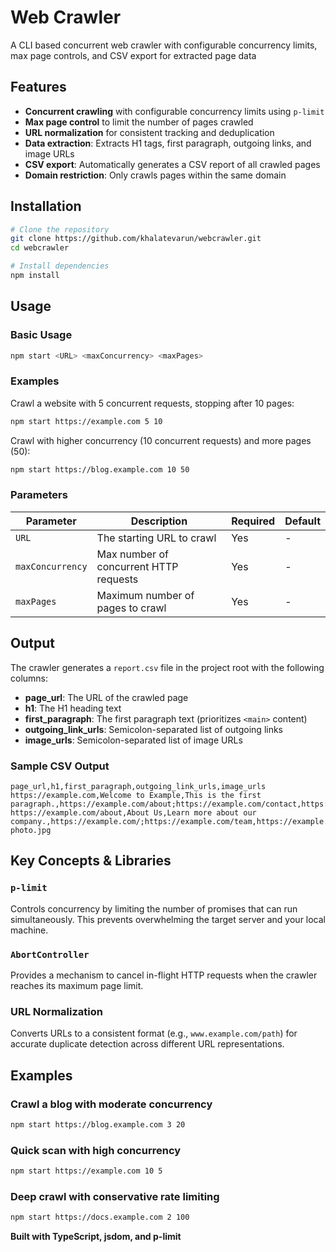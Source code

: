 # Web Crawler

A CLI based concurrent web crawler with configurable concurrency limits, max page controls, and CSV export for extracted page data

## Features

-  **Concurrent crawling** with configurable concurrency limits using `p-limit`
-  **Max page control** to limit the number of pages crawled
-  **URL normalization** for consistent tracking and deduplication
-  **Data extraction**: Extracts H1 tags, first paragraph, outgoing links, and image URLs
-  **CSV export**: Automatically generates a CSV report of all crawled pages
-  **Domain restriction**: Only crawls pages within the same domain

## Installation

```bash
# Clone the repository
git clone https://github.com/khalatevarun/webcrawler.git
cd webcrawler

# Install dependencies
npm install
```

## Usage

### Basic Usage

```bash
npm start <URL> <maxConcurrency> <maxPages>
```

### Examples

Crawl a website with 5 concurrent requests, stopping after 10 pages:
```bash
npm start https://example.com 5 10
```

Crawl with higher concurrency (10 concurrent requests) and more pages (50):
```bash
npm start https://blog.example.com 10 50
```

### Parameters

| Parameter | Description | Required | Default |
|-----------|-------------|----------|---------|
| `URL` | The starting URL to crawl | Yes | - |
| `maxConcurrency` | Max number of concurrent HTTP requests | Yes | - |
| `maxPages` | Maximum number of pages to crawl | Yes | - |

## Output

The crawler generates a `report.csv` file in the project root with the following columns:

- **page_url**: The URL of the crawled page
- **h1**: The H1 heading text
- **first_paragraph**: The first paragraph text (prioritizes `<main>` content)
- **outgoing_link_urls**: Semicolon-separated list of outgoing links
- **image_urls**: Semicolon-separated list of image URLs

### Sample CSV Output

```csv
page_url,h1,first_paragraph,outgoing_link_urls,image_urls
https://example.com,Welcome to Example,This is the first paragraph.,https://example.com/about;https://example.com/contact,https://example.com/logo.png
https://example.com/about,About Us,Learn more about our company.,https://example.com/;https://example.com/team,https://example.com/team-photo.jpg
```

## Key Concepts & Libraries

### `p-limit`
Controls concurrency by limiting the number of promises that can run simultaneously. This prevents overwhelming the target server and your local machine.

### `AbortController`
Provides a mechanism to cancel in-flight HTTP requests when the crawler reaches its maximum page limit.

### URL Normalization
Converts URLs to a consistent format (e.g., `www.example.com/path`) for accurate duplicate detection across different URL representations.

## Examples

### Crawl a blog with moderate concurrency
```bash
npm start https://blog.example.com 3 20
```

### Quick scan with high concurrency
```bash
npm start https://example.com 10 5
```

### Deep crawl with conservative rate limiting
```bash
npm start https://docs.example.com 2 100
```

**Built with TypeScript, jsdom, and p-limit**
